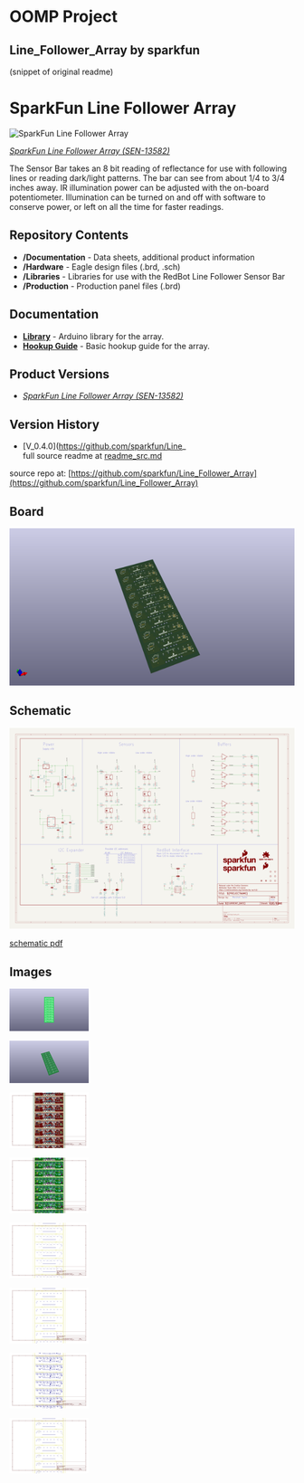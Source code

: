 # OOMP Project  
## Line_Follower_Array  by sparkfun  
  
(snippet of original readme)  
  
SparkFun Line Follower Array  
========================================  
  
![SparkFun Line Follower Array](https://raw.githubusercontent.com/sparkfun/SparkFun_Line_Follower_Array_Arduino_Library/master/extras/BoardPicture.png?token=AKhi91BrwgQjDyN_JtS7Qd-Hquv4fkMiks5WJn4hwA%3D%3D)  
  
[*SparkFun Line Follower Array (SEN-13582)*](https://www.sparkfun.com/products/13582)  
  
The Sensor Bar takes an 8 bit reading of reflectance for use with following lines or reading dark/light patterns.  The bar can see from about 1/4 to 3/4 inches away.  IR illumination power can be adjusted with the on-board potentiometer.  Illumination can be turned on and off with software to conserve power, or left on all the time for faster readings.  
  
Repository Contents  
-------------------  
  
* **/Documentation** - Data sheets, additional product information  
* **/Hardware** - Eagle design files (.brd, .sch)  
* **/Libraries** - Libraries for use with the RedBot Line Follower Sensor Bar  
* **/Production** - Production panel files (.brd)  
  
Documentation  
--------------  
* **[Library](https://github.com/sparkfun/SparkFun_Line_Follower_Array_Arduino_Library)** - Arduino library for the array.  
* **[Hookup Guide](https://learn.sparkfun.com/tutorials/sparkfun-line-follower-array-hookup-guide)** - Basic hookup guide for the array.  
  
Product Versions  
----------------  
* [*SparkFun Line Follower Array (SEN-13582)*](https://www.sparkfun.com/products/13582)  
  
  
Version History  
---------------  
* [V_0.4.0](https://github.com/sparkfun/Line_  
  full source readme at [readme_src.md](readme_src.md)  
  
source repo at: [https://github.com/sparkfun/Line_Follower_Array](https://github.com/sparkfun/Line_Follower_Array)  
## Board  
  
[![working_3d.png](working_3d_600.png)](working_3d.png)  
## Schematic  
  
[![working_schematic.png](working_schematic_600.png)](working_schematic.png)  
  
[schematic pdf](working_schematic.pdf)  
## Images  
  
[![working_3D_bottom.png](working_3D_bottom_140.png)](working_3D_bottom.png)  
  
[![working_3D_top.png](working_3D_top_140.png)](working_3D_top.png)  
  
[![working_assembly_page_01.png](working_assembly_page_01_140.png)](working_assembly_page_01.png)  
  
[![working_assembly_page_02.png](working_assembly_page_02_140.png)](working_assembly_page_02.png)  
  
[![working_assembly_page_03.png](working_assembly_page_03_140.png)](working_assembly_page_03.png)  
  
[![working_assembly_page_04.png](working_assembly_page_04_140.png)](working_assembly_page_04.png)  
  
[![working_assembly_page_05.png](working_assembly_page_05_140.png)](working_assembly_page_05.png)  
  
[![working_assembly_page_06.png](working_assembly_page_06_140.png)](working_assembly_page_06.png)  
